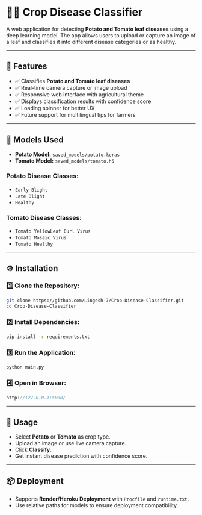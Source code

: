 # 🥔🍅 Crop Disease Classifier  

A web application for detecting **Potato and Tomato leaf diseases** using a deep learning model. The app allows users to upload or capture an image of a leaf and classifies it into different disease categories or as healthy.

---

## 🚀 Features  
- ✅ Classifies **Potato and Tomato leaf diseases**  
- ✅ Real-time camera capture or image upload  
- ✅ Responsive web interface with agricultural theme  
- ✅ Displays classification results with confidence score  
- ✅ Loading spinner for better UX  
- ✅ Future support for multilingual tips for farmers  

---

## 🧠 Models Used  
- **Potato Model:** `saved_models/potato.keras`  
- **Tomato Model:** `saved_models/tomato.h5`  

### Potato Disease Classes:
- `Early Blight`  
- `Late Blight`  
- `Healthy`  

### Tomato Disease Classes:
- `Tomato YellowLeaf Curl Virus`  
- `Tomato Mosaic Virus`  
- `Tomato Healthy`
---

## ⚙️ Installation  

### 1️⃣ Clone the Repository:
```bash
git clone https://github.com/Lingesh-7/Crop-Disease-Classifier.git
cd Crop-Disease-Classifier
````

### 2️⃣ Install Dependencies:

```bash
pip install -r requirements.txt
```

### 3️⃣ Run the Application:

```bash
python main.py
```

### 4️⃣ Open in Browser:

```cpp
http://127.0.0.1:5000/
```

---

## 🌱 Usage

* Select **Potato** or **Tomato** as crop type.
* Upload an image or use live camera capture.
* Click **Classify**.
* Get instant disease prediction with confidence score.

---

## 📦 Deployment

* Supports **Render/Heroku Deployment** with `Procfile` and `runtime.txt`.
* Use relative paths for models to ensure deployment compatibility.
